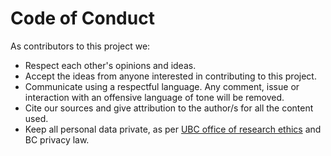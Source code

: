 # Code of Conduct

As contributors to this project we:

- Respect each other's opinions and ideas.
- Accept the ideas from anyone interested in contributing to this project.
- Communicate using a respectful language. Any comment, issue or interaction with an offensive language of tone will be removed.
- Cite our sources and give attribution to the author/s for all the content used.
- Keep all personal data private, as per [UBC office of research ethics](https://ethics.research.ubc.ca/sites/ore.ubc.ca/files/documents/Online_Survey-GN.pdf) and BC privacy law.
